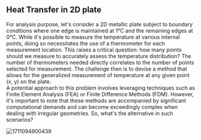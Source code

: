 ## Heat Transfer in 2D plate  
For analysis purpose, let's consider a 2D metallic plate subject to boundary conditions where one edge is maintained at 1°C and the remaining edges at 0°C. While it's possible to measure the temperature at various internal points, doing so necessitates the use of a thermometer for each measurement location. This raises a critical question: how many points should we measure to accurately assess the temperature distribution? The number of thermometers needed directly correlates to the number of points selected for measurement. The challenge then is to devise a method that allows for the generalized measurement of temperature at any given point (x, y) on the plate.  
A potential approach to this problem involves leveraging techniques such as Finite Element Analysis (FEA) or Finite Difference Methods (FDM). However, it's important to note that these methods are accompanied by significant computational demands and can become exceedingly complex when dealing with irregular geometries. So, what's the alternative in such scenarios?  

![1711094900439](https://github.com/user-attachments/assets/0a4772ee-6d8a-4869-b652-f0be049b70d5)
